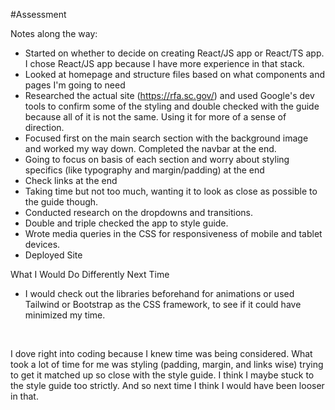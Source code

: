 #Assessment

Notes along the way:
- Started on whether to decide on creating React/JS app or React/TS app. I chose React/JS app because I have more experience in that stack.
- Looked at homepage and structure files based on what components and pages I'm going to need
- Researched the actual site (https://rfa.sc.gov/) and used Google's dev tools to confirm some of the styling and double checked with the guide because all of it is not the same. Using it for more of a sense of direction.
- Focused first on the main search section with the background image and worked my way down. Completed the navbar at the end.
- Going to focus on basis of each section and worry about styling specifics (like typography and margin/padding) at the end
- Check links at the end
- Taking time but not too much, wanting it to look as close as possible to the guide though.
- Conducted research on the dropdowns and transitions.
- Double and triple checked the app to style guide.
- Wrote media queries in the CSS for responsiveness of mobile and tablet devices.
- Deployed Site

What I Would Do Differently Next Time
- I would check out the libraries beforehand for animations or used Tailwind or Bootstrap as the CSS framework, to see if it could have minimized my time. 
<br>

   I dove right into coding because I knew time was being considered. What took a lot of time for me was styling (padding, margin, and links wise) trying to get it matched up so close with the style guide. I think I maybe stuck to the style guide too strictly. And so next time I think I would have been looser in that. 

